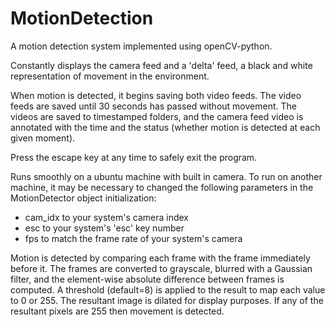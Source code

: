 # MotionDetection

A motion detection system implemented using openCV-python. 

Constantly displays the camera feed and a 'delta' feed, a black and white representation of movement in the environment.

When motion is detected, it begins saving both video feeds. The video feeds are saved until 30 seconds has passed without movement. The videos are saved to timestamped folders, and the camera feed video is annotated with the time and the status (whether motion is detected at each given moment). 

Press the escape key at any time to safely exit the program. 

Runs smoothly on a ubuntu machine with built in camera. To run on another machine, it may be necessary to changed the following parameters in the MotionDetector object initialization:
- cam_idx to your system's camera index
- esc to your system's 'esc' key number
- fps to match the frame rate of your system's camera

Motion is detected by comparing each frame with the frame immediately before it. The frames are converted to grayscale, blurred with a Gaussian filter, and the element-wise absolute difference between frames is computed. A threshold (default=8) is applied to the result to map each value to 0 or 255. The resultant image is dilated for display purposes. If any of the resultant pixels are 255 then movement is detected.
